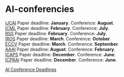 # AI-conferencies

[IJCAI](https://ijcai24.org)  Paper deadline: **January**.  Conference: **August**.  
[ICML](https://icml.cc)  Paper deadline: **February**.  Conference: **July**.  
[RSS](https://roboticsconference.org)  Paper deadline: **February**.  Conference: **July**.  
[IROS](https://ieee-iros.org)  Paper deadline: **March**.  Conference: **October**.  
[ECCV](https://eccv2024.ecva.net)  Paper deadline: **March**.  Conference: **September**.  
[AAAI](https://aaai.org/aaai-conference)  Paper deadline: **August**.  Conference: **February**.  
[ICAPS](https://icaps24.icaps-conference.org)  Paper deadline: **December**.  Conference: **June**.  
[ICPRAI](https://brain.korea.ac.kr/icprai2024/importantdate.php)  Paper deadline: **December**.  Conference: **June**. 

[AI Conference Deadlines](https://aideadlin.es/?sub=ML,CV,CG,NLP,RO,SP,DM,AP,KR,HCI)
